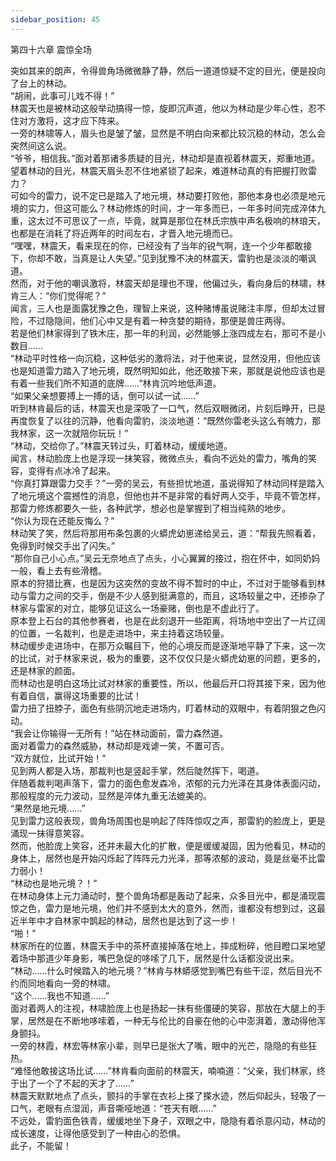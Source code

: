 ```yaml
---
sidebar_position: 45
---
```

 第四十六章 震惊全场


突如其来的朗声，令得兽角场微微静了静，然后一道道惊疑不定的目光，便是投向了台上的林动。  
“胡闹，此事可儿戏不得！”  
林震天也是被林动这般举动搞得一惊，旋即沉声道，他以为林动是少年心性，忍不住对方激将，这才应下阵来。  
一旁的林啸等人，眉头也是皱了皱，显然是不明白向来都比较沉稳的林动，怎么会突然间这么说。  
“爷爷，相信我。”面对着那诸多质疑的目光，林动却是直视着林震天，郑重地道。  
望着林动的目光，林震天眉头忍不住地紧锁了起来，难道林动真的有把握打败雷力？  
可如今的雷力，说不定已是踏入了地元境，林动要打败他，那他本身也必须是地元境的实力，但这可能么？林动修炼的时间，才一年多而已，一年多时间完成淬体九重，这太过不可思议了一点，毕竟，就算是那位在林氏宗族中声名极响的林琅天，也都是在消耗了将近两年的时间左右，才晋入地元境而已。  
“嘿嘿，林震天，看来现在的你，已经没有了当年的锐气啊，连一个少年都敢接下，你却不敢，当真是让人失望。”见到犹豫不决的林震天，雷豹也是淡淡的嘲讽道。  
然而，对于他的嘲讽激将，林震天却是理也不理，他偏过头，看向身后的林啸，林肯三人：“你们觉得呢？”  
闻言，三人也是面露犹豫之色，理智上来说，这种赌博虽说赌注丰厚，但却太过冒险，不过隐隐间，他们心中又是有着一种贪婪的期待，那便是兽庄两得。  
若是他们林家得到了铁木庄，那一年的利润，必然能够上涨四成左右，那可不是小数目……  
“林动平时性格一向沉稳，这种低劣的激将法，对于他来说，显然没用，但他应该也是知道雷力踏入了地元境，既然明知如此，他还敢接下来，那就是说他应该也是有着一些我们所不知道的底牌……”林肯沉吟地低声道。  
“如果父亲想要搏上一搏的话，倒可以试一试……”  
听到林肯最后的话，林震天也是深吸了一口气，然后双眼微闭，片刻后睁开，已是再度恢复了以往的沉静，他看向雷豹，淡淡地道：“既然你雷老头这么有魄力，那我林家，这一次就陪你玩玩！”  
“林动，交给你了。”林震天转过头，盯着林动，缓缓地道。  
闻言，林动脸庞上也是浮现一抹笑容，微微点头，看向不远处的雷力，嘴角的笑容，变得有点冰冷了起来。  
“你真打算跟雷力交手？”一旁的吴云，有些担忧地道，虽说得知了林动同样是踏入了地元境这个震撼性的消息，但他也并不是非常的看好两人交手，毕竟不管怎样，那雷力修炼都要久一些，各种武学，想必也是掌握到了相当纯熟的地步。  
“你认为现在还能反悔么？”  
林动笑了笑，然后将那用布条包裹的火蟒虎幼崽递给吴云，道：“帮我先照看着，免得到时候交手出了闪失。”  
“那你自己小心点。”吴云无奈地点了点头，小心翼翼的接过，抱在怀中，如同奶妈一般，看上去有些滑稽。  
原本的狩猎比赛，也是因为这突然的变故不得不暂时的中止，不过对于能够看到林动与雷力之间的交手，倒是不少人感到挺满意的，而且，这场较量之中，还掺杂了林家与雷家的对立，能够见证这么一场豪赌，倒也是不虚此行了。  
原本登上石台的其他参赛者，也是在此刻退开一些距离，将场地中空出了一片辽阔的位置，一名裁判，也是走进场中，来主持着这场较量。  
林动缓步走进场中，在那万众瞩目下，他的心境反而是逐渐地平静了下来，这一次的比试，对于林家来说，极为的重要，这不仅仅只是火蟒虎幼崽的问题，更多的，还是林家的颜面。  
而林动也是明白这场比试对林家的重要性，所以，他最后开口将其接下来，因为他有着自信，赢得这场重要的比试！  
雷力扭了扭脖子，面色有些阴沉地走进场内，盯着林动的双眼中，有着阴狠之色闪动。  
“我会让你输得一无所有！”站在林动面前，雷力森然道。  
面对着雷力的森然威胁，林动却是戏谑一笑，不置可否。  
“双方就位，比试开始！”  
见到两人都是入场，那裁判也是竖起手掌，然后陡然挥下，喝道。  
伴随着裁判喝声落下，雷力的面色愈发森冷，浓郁的元力光泽在其身体表面闪动，那般程度的元力波动，显然是淬体九重无法媲美的。  
“果然是地元境……”  
见到雷力这般表现，兽角场周围也是响起了阵阵惊叹之声，那雷豹的脸庞上，更是涌现一抹得意笑容。  
然而，他脸庞上笑容，还并未最大化的扩散，便是缓缓凝固，因为他看见，林动的身体上，居然也是开始闪烁起了阵阵元力光泽，那等浓郁的波动，竟是丝毫不比雷力弱小！  
“林动也是地元境？！”  
在林动身体上元力涌动时，整个兽角场都是轰动了起来，众多目光中，都是涌现震惊之色，雷力是地元境，他们并不感到太大的意外，然而，谁都没有想到过，这最近半年中才自林家中鹊起的林动，居然也是达到了这一步！  
“啪！”  
林家所在的位置，林震天手中的茶杯直接掉落在地上，摔成粉碎，他目瞪口呆地望着场中那道少年身影，嘴巴急促的哆嗦了几下，居然是什么话都没说出来。  
“林动……什么时候踏入的地元境？”林肯与林蟒感觉到嘴巴有些干涩，然后目光不约而同地看向一旁的林啸。  
“这个……我也不知道……”  
面对着两人的注视，林啸脸庞上也是扬起一抹有些僵硬的笑容，那放在大腿上的手掌，居然是在不断地哆嗦着，一种无与伦比的自豪在他的心中澎湃着，激动得他浑身颤抖。  
一旁的林霞，林宏等林家小辈，则早已是张大了嘴，眼中的光芒，隐隐的有些狂热。  
“难怪他敢接这场比试……”林肯看向面前的林震天，喃喃道：“父亲，我们林家，终于出了一个了不起的天才了……”  
林震天默默地点了点头，颤抖的手掌在衣衫上搽了搽水迹，然后仰起头，轻吸了一口气，老眼有点湿润，声音嘶哑地道：“苍天有眼……”  
不远处，雷豹面色铁青，缓缓地坐下身子，双眼之中，隐隐有着杀意闪动，林动的成长速度，让得他感受到了一种由心的恐惧。  
此子，不能留！  
  
  
